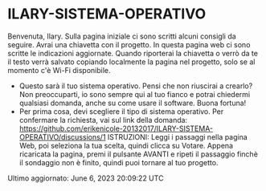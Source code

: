 # ILARY-SISTEMA-OPERATIVO

Benvenuta, Ilary. Sulla pagina iniziale ci sono scritti alcuni consigli da seguire. Avrai una chiavetta con il progetto. In questa pagina web ci sono scritte le indicazioni aggiornate. Quando riporterai la chiavetta o verrò da te il testo verrà salvato copiando localmente la pagina nel progetto, solo se al momento c'è Wi-Fi disponibile.

- Questo sarà il tuo sistema operativo. Pensi che non riuscirai a crearlo? Non preoccuparti, io sono sempre qui al tuo fianco e potrai chiedermi qualsiasi domanda, anche su come usare il software. Buona fortuna!
- Per prima cosa, devi scegliere il tipo di sistema operativo. Per confermare la richiesta, vai sul link della domanda: 
https://github.com/erikenicole-20132017/ILARY-SISTEMA-OPERATIVO/discussions/1
ISTRUZIONI: Leggi i passaggi nella pagina Web, poi seleziona la tua scelta, quindi clicca su Votare. Appena ricaricata la pagina, premi il pulsante AVANTI e ripeti il passaggio finchè il sondaggio non è finito, quindi puoi tornare al tuo progetto. 

Ultimo aggiornato: June 6, 2023 20:09:22 UTC
